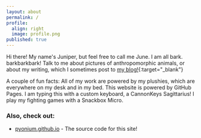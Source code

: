 ```yaml
---
layout: about
permalink: /
profile:
  align: right
  image: profile.png
published: true
---
```


Hi there! My name's Juniper, but feel free to call me June. I am all bark. barkbarkbark! Talk to me about pictures of anthropomorphic animals, or about my writing, which I sometimes post to [my blog!](https://ju.niper.me/blog/){:target="_blank"}

A couple of fun facts: All of my work are powered by my plushies, which are everywhere on my desk and in my bed. This website is powered by GitHub Pages. I am typing this with a custom keyboard, a CannonKeys Sagittarius! I play my fighting games with a Snackbox Micro.

### Also, check out:

- [pyonium.github.io](https://github.com/pyonium/pyonium.github.io) - The source code for this site!
